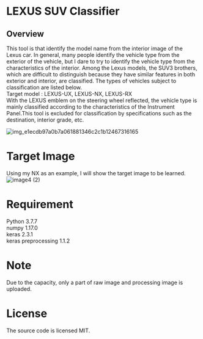 # LEXUS SUV Classifier 
 
 ## Overview
 This tool is that identify the model name from the interior image of the Lexus car. In general, many people identify the vehicle type from the exterior of the vehicle, but I dare to try to identify the vehicle type from the characteristics of the interior. Among the Lexus models, the SUV3 brothers, which are difficult to distinguish because they have similar features in both exterior and interior, are classified. The types of vehicles subject to classification are listed below.<br>
Target model : LEXUS-UX, LEXUS-NX, LEXUS-RX<br>
With the LEXUS emblem on the steering wheel reflected, the vehicle type is mainly classified according to the characteristics of the Instrument Panel.This tool is excluded for classification by specifications such as the destination, interior grade, etc.
 
![img_e1ecdb97a0b7a061881346c2c1b12467316165](https://user-images.githubusercontent.com/70054082/123542242-7f380f00-d783-11eb-8f33-cbece4e859d5.png)

# Target Image
Using my NX as an example, I will show the target image to be learned.
![image4 (2)](https://user-images.githubusercontent.com/70054082/123542750-4b121d80-d786-11eb-83bc-86de976e1a8f.png)

# Requirement
Python 3.7.7<br>
numpy 1.17.0<br>
keras 2.3.1<br>
keras preprocessing 1.1.2<br>

# Note
Due to the capacity, only a part of raw image and processing image is uploaded.

# License
The source code is licensed MIT.
